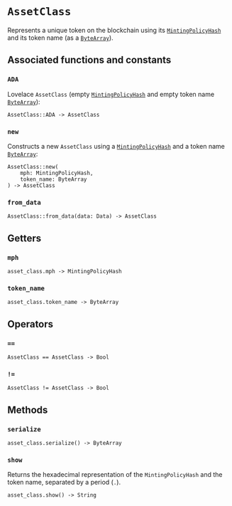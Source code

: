 # `AssetClass`

Represents a unique token on the blockchain using its [`MintingPolicyHash`](./mintingpolicyhash.md) and its token name (as a [`ByteArray`](./bytearray.md)).

## Associated functions and constants

### `ADA`

Lovelace `AssetClass` (empty [`MintingPolicyHash`](./mintingpolicyhash.md) and empty token name [`ByteArray`](./bytearray.md)):

```helios
AssetClass::ADA -> AssetClass
```

### `new`

Constructs a new `AssetClass` using a [`MintingPolicyHash`](./mintingpolicyhash.md) and a token name [`ByteArray`](./bytearray.md):

```helios
AssetClass::new(
    mph: MintingPolicyHash, 
    token_name: ByteArray
) -> AssetClass
```

### `from_data`

```helios
AssetClass::from_data(data: Data) -> AssetClass
```

## Getters

### `mph`

```helios
asset_class.mph -> MintingPolicyHash
```

### `token_name`

```helios
asset_class.token_name -> ByteArray
```

## Operators

### `==`

```helios
AssetClass == AssetClass -> Bool
```

### `!=`

```helios
AssetClass != AssetClass -> Bool
```

## Methods

### `serialize`

```helios
asset_class.serialize() -> ByteArray
```

### `show`

Returns the hexadecimal representation of the `MintingPolicyHash` and the token name, separated by a period (`.`).

```helios
asset_class.show() -> String
```